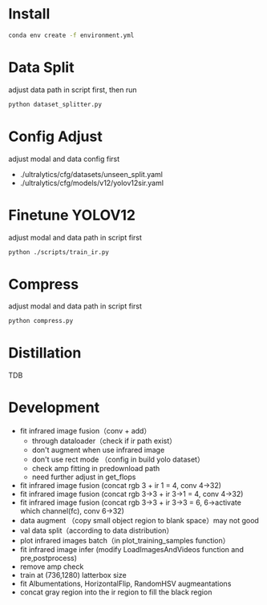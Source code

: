 # Install
```bash
conda env create -f environment.yml
```
# Data Split
adjust data path in script first, then run
```bash
python dataset_splitter.py
```
# Config Adjust
adjust modal and data config first
- ./ultralytics/cfg/datasets/unseen_split.yaml
- ./ultralytics/cfg/models/v12/yolov12sir.yaml
# Finetune YOLOV12
adjust modal and data path in script first
```bash
python ./scripts/train_ir.py
```
# Compress
adjust modal and data path in script first
```bash
python compress.py
```
# Distillation
TDB
# Development
- fit infrared image fusion（conv + add）
  - through dataloader（check if ir path exist）
  - don't augment when use infrared image
  - don't use rect mode （config in build yolo dataset）
  - check amp fitting in predownload path
  - need further adjust in get_flops
- fit infrared image fusion (concat rgb 3 + ir 1 = 4, conv 4->32)
- fit infrared image fusion (concat rgb 3->3 + ir 3->1 = 4, conv 4->32)
- fit infrared image fusion (concat rgb 3->3 + ir 3->3 = 6, 6->activate which channel(fc), conv 6->32)
- data augment （copy small object region to blank space）may not good
- val data split（according to data distribution）
- plot infrared images batch（in plot_training_samples function）
- fit infrared image infer (modify LoadImagesAndVideos function and pre,postprocess)
- remove amp check
- train at (736,1280) latterbox size
- fit Albumentations, HorizontalFlip, RandomHSV augmeantations
- concat gray region into the ir region to fill the black region